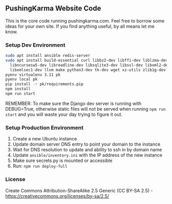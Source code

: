 ## PushingKarma Website Code
This is the core code running pushingkarma.com.  Feel free to borrow
some ideas for your own site.  If you find anything useful, by all
means let me know.

### Setup Dev Environment
```bash
sudo apt install ansible redis-server
sudo apt install build-essential curl libbz2-dev libffi-dev liblzma-dev \
  libncursesw5-dev libreadline-dev libsqlite3-dev libssl-dev libxml2-dev \
  libxmlsec1-dev llvm make python3-dev tk-dev wget xz-utils zlib1g-dev
pyenv virtualenv 3.11 pk
pyenv local pk
pip install -r pk/requirements.pip
npm install
npm run start
```
REMEMBER: To make sure the Django dev server is running with DEBUG=True,
otherwise static files will not be served when running `npm run start` and
you will waste your day trying to figure it out.


### Setup Production Environment
1. Create a new Ubuntu instance
2. Update domain server DNS entry to point your domain to the instance
3. Wait for DNS resolution to update and ability to ssh in by domain name
4. Update `ansible/inventory.ini` with the IP address of the new instance
5. Make sure secrets.py is mounted or accessible
6. Run: `npm run deploy-full`

### License
Create Commons Attribution-ShareAlike 2.5 Generic (CC BY-SA 2.5) - 
https://creativecommons.org/licenses/by-sa/2.5/
